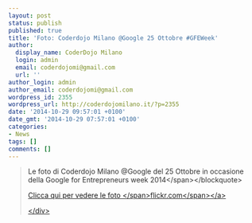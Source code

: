 ```yaml
---
layout: post
status: publish
published: true
title: 'Foto: Coderdojo Milano @Google 25 Ottobre #GFEWeek'
author:
  display_name: CoderDojo Milano
  login: admin
  email: coderdojomi@gmail.com
  url: ''
author_login: admin
author_email: coderdojomi@gmail.com
wordpress_id: 2355
wordpress_url: http://coderdojomilano.it/?p=2355
date: '2014-10-29 09:57:01 +0100'
date_gmt: '2014-10-29 07:57:01 +0100'
categories:
- News
tags: []
comments: []
---
```

<blockquote><span style="font-style: normal; color: #333333;">Le foto di Coderdojo Milano @Google del 25 Ottobre in occasione della Google for Entrepreneurs week 2014<&#47;span><&#47;blockquote></p>
<div class="flickr">
<p><a href="https:&#47;&#47;www.flickr.com&#47;photos&#47;98942956@N02&#47;sets&#47;72157649009369161&#47;" target="_blank"><img src="http:&#47;&#47;coderdojomilano.it&#47;wp-content&#47;uploads&#47;2014&#47;10&#47;gfe01.jpg" alt="" &#47;><span class="flickrText">Clicca qui per vedere le foto <&#47;span><span class="flickrName">flickr.com<&#47;span><&#47;a></p>
<p><&#47;div></p>
